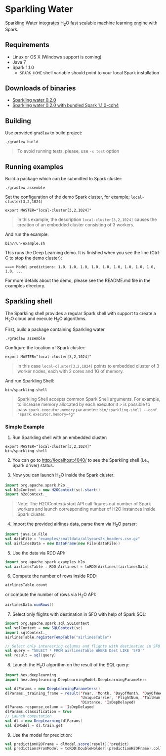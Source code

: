 # Sparkling Water

Sparkling Water integrates H<sub>2</sub>O fast scalable machine learning engine with Spark.

## Requirements

  * Linux or OS X (Windows support is coming)
  * Java 7
  * Spark 1.1.0 
    * `SPARK_HOME` shell variable should point to your local Spark installation
 
## Downloads of binaries
   * [Sparkling water 0.2.0](https://s3-us-west-1.amazonaws.com/sparkling-h2o/sparkling-water-0.2.0.zip)
   * [Sparkling water 0.2.0 with bundled Spark 1.1.0-cdh4](https://s3-us-west-1.amazonaws.com/sparkling-h2o/sparkling-water-with-spark-0.2.0.zip)
   
## Building

Use provided `gradlew` to build project:

```
./gradlew build
```

> To avoid running tests, please, use `-x test` option

## Running examples

Build a package which can be submitted to Spark cluster:
```
./gradlew assemble
```

Set the configuration of the demo Spark cluster, for example; `local-cluster[3,2,1024]`

```
export MASTER="local-cluster[3,2,1024]"
```
> In this example, the description `local-cluster[3,2,1024]` causes the creation of an embedded cluster consisting of 3 workers.

And run the example:
```
bin/run-example.sh
```
This runs the Deep Learning demo.  It is finished when you see the line (Ctrl-C to stop the demo cluster):
```
===> Model predictions: 1.0, 1.0, 1.0, 1.0, 1.0, 1.0, 1.0, 1.0, 1.0, 1.0, ...
```
For more details about the demo, please see the README.md file in the examples directory.


## Sparkling shell

The Sparkling shell provides a regular Spark shell with support to create a H<sub>2</sub>O cloud and execute H<sub>2</sub>O algorithms.

First, build a package containing Sparkling water
```
./gradlew assemble
```

Configure the location of Spark cluster:
```
export MASTER="local-cluster[3,2,1024]"
```
> In this case `local-cluster[3,2,1024]` points to embedded cluster of 3 worker nodes, each with 2 cores and 1G of memory.

And run Sparkling Shell:
```
bin/sparkling-shell
```

> Sparkling Shell accepts common Spark Shell arguments. For example, to increase memory allocated by each executor it > is possible to pass `spark.executor.memory` parameter:
> `bin/sparkling-shell --conf "spark.executor.memory=4g"`

### Simple Example

1. Run Sparkling shell with an embedded cluster:
  ```
  export MASTER="local-cluster[3,2,1024]"
  bin/sparkling-shell
  ```

2. You can go to [http://localhost:4040/](http://localhost:4040/) to see the Sparkling shell (i.e., Spark driver) status.


3. Now you can launch H<sub>2</sub>O inside the Spark cluster:
  ```scala
  import org.apache.spark.h2o._
  val h2oContext = new H2OContext(sc).start()
  import h2oContext._
  ```

  > Note: The H2OContext#start API call figures out number of Spark workers and
  > launch corresponding number of H2O instances inside Spark cluster.


4. Import the provided airlines data, parse them via H<sub>2</sub>O parser:
  ```scala
  import java.io.File
  val dataFile = "examples/smalldata/allyears2k_headers.csv.gz"
  val airlinesData = new DataFrame(new File(dataFile))
  ```

5. Use the data via RDD API:
  ```scala
  import org.apache.spark.examples.h2o._
  val airlinesTable : RDD[Airlines] = toRDD[Airlines](airlinesData)
  ```

6. Compute the number of rows inside RDD:
  ```scala
  airlinesTable.count
  ```
  or compute the number of rows via H<sub>2</sub>O API:
  ```scala
  airlinesData.numRows()
  ```

7. Select only flights with destination in SFO with help of Spark SQL:
  ```scala
  import org.apache.spark.sql.SQLContext
  val sqlContext = new SQLContext(sc)
  import sqlContext._ 
  airlinesTable.registerTempTable("airlinesTable")

  // Select only interesting columns and flights with destination in SFO
  val query = "SELECT * FROM airlinesTable WHERE Dest LIKE 'SFO'"
  val result = sql(query)
  ```

8. Launch the H<sub>2</sub>O algorithm on the result of the SQL query:
  ```scala
  import hex.deeplearning._
  import hex.deeplearning.DeepLearningModel.DeepLearningParameters

  val dlParams = new DeepLearningParameters()
  dlParams._training_frame = result('Year, 'Month, 'DayofMonth, 'DayOfWeek, 'CRSDepTime, 'CRSArrTime,
                                    'UniqueCarrier, 'FlightNum, 'TailNum, 'CRSElapsedTime, 'Origin, 'Dest,
                                    'Distance, 'IsDepDelayed)
  dlParams.response_column = 'IsDepDelayed
  dlParams.classification = true
  // Launch computation
  val dl = new DeepLearning(dlParams)
  val dlModel = dl.train.get
  ```
  
9. Use the model for prediction:
  ```scala
  val predictionH2OFrame = dlModel.score(result)('predict)
  val predictionsFromModel = toRDD[DoubleHolder](predictionH2OFrame).collect.map(_.result.getOrElse(Double.NaN))
  ```
  
